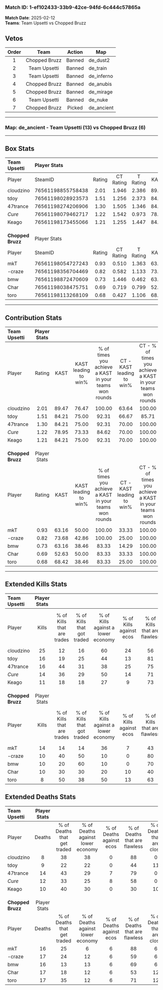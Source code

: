 ### Match ID: 1-ef102433-33b9-42ce-94fd-6c444c57865a  
**Match Date**: 2025-02-12  
**Teams**: Team Upsetti vs Chopped Bruzz  

## Vetos  

| Order | Team | Action | Map |
| :---: | :--: | :----: | --- |
| 1 | Chopped Bruzz | Banned | de_dust2 |
| 2 | Team Upsetti | Banned | de_train |
| 3 | Team Upsetti | Banned | de_inferno |
| 4 | Chopped Bruzz | Banned | de_anubis |
| 5 | Chopped Bruzz | Banned | de_mirage |
| 6 | Team Upsetti | Banned | de_nuke |
| 7 | Chopped Bruzz | Picked | de_ancient |

---  

### **Map**: de_ancient - Team Upsetti (13) vs Chopped Bruzz (6)  
---  

## Box Stats  

| **Team Upsetti**  | Player Stats      |        |           |          |       |       |       |         |        |      |     |
| :- | :- | :-: | :-: | :-: | :-: | :-: | :-: | :-: | :-: | :-: | :-: |
| Player            | SteamID           | Rating | CT Rating | T Rating | KAST  |  ADR  | Kills | Assists | Deaths | K/D  | HS% |
| cloudzino         | 76561198855758438 |  2.01  |   1.946   |  2.386   | 89.47 | 109.8 |  25   |    6    |   8    | 3.13 | 56  |
| tdoy              | 76561198028923573 |  1.51  |   1.256   |  2.373   | 84.21 | 105.1 |  16   |    5    |   9    | 1.78 | 37  |
| 47trance          | 76561198274206906 |  1.30  |   1.505   |  1.346   | 84.21 | 77.6  |  16   |    7    |   14   | 1.14 | 75  |
| _Cure_            | 76561198079462717 |  1.22  |   1.542   |  0.973   | 78.95 | 76.6  |  14   |    7    |   12   | 1.17 | 35  |
| Keago             | 76561198173455066 |  1.21  |   1.255   |  1.447   | 84.21 | 82.0  |  11   |   10    |   10   | 1.10 | 54  |
|                   |                   |        |           |          |       |       |       |         |        |      |     |
|                   |                   |        |           |          |       |       |       |         |        |      |     |
|                   |                   |        |           |          |       |       |       |         |        |      |     |
| **Chopped Bruzz** | Player Stats      |        |           |          |       |       |       |         |        |      |     |
| Player            | SteamID           | Rating | CT Rating | T Rating | KAST  |  ADR  | Kills | Assists | Deaths | K/D  | HS% |
| mkT               | 76561198054727243 |  0.93  |   0.510   |  1.363   | 63.16 | 63.8  |  14   |    2    |   16   | 0.88 | 50  |
| -craze            | 76561198356704469 |  0.82  |   0.582   |  1.133   | 73.68 | 67.0  |  10   |    5    |   17   | 0.59 | 60  |
| bmw               | 76561198872470609 |  0.73  |   1.446   |  0.462   | 63.16 | 56.2  |  10   |    4    |   16   | 0.63 | 40  |
| Char              | 76561198038475751 |  0.69  |   0.719   |  0.799   | 52.63 | 73.6  |  10   |    5    |   17   | 0.59 | 50  |
| toro              | 76561198113268109 |  0.68  |   0.427   |  1.106   | 68.42 | 60.1  |   8   |    7    |   17   | 0.47 | 50  |
---  

## Contribution Stats  

| **Team Upsetti**  | Player Stats |       |                      |                                                        |                           |                                                             |                          |                                                            |
| :- | :-: | :-: | :-: | :-: | :-: | :-: | :-: | :-: |
| Player            |    Rating    | KAST  | KAST leading to win% | % of times you achieve a KAST in your teams won rounds | CT - KAST leading to win% | CT - % of times you achieve a KAST in your teams won rounds | T - KAST leading to win% | T - % of times you achieve a KAST in your teams won rounds |
| cloudzino         |     2.01     | 89.47 |        76.47         |                         100.00                         |           63.64           |                           100.00                            |          100.00          |                           100.00                           |
| tdoy              |     1.51     | 84.21 |        75.00         |                         92.31                          |           66.67           |                            85.71                            |          85.71           |                           100.00                           |
| 47trance          |     1.30     | 84.21 |        75.00         |                         92.31                          |           70.00           |                           100.00                            |          83.33           |                           83.33                            |
| _Cure_            |     1.22     | 78.95 |        73.33         |                         84.62                          |           70.00           |                           100.00                            |          80.00           |                           66.67                            |
| Keago             |     1.21     | 84.21 |        75.00         |                         92.31                          |           70.00           |                           100.00                            |          83.33           |                           83.33                            |
|                   |              |       |                      |                                                        |                           |                                                             |                          |                                                            |
|                   |              |       |                      |                                                        |                           |                                                             |                          |                                                            |
|                   |              |       |                      |                                                        |                           |                                                             |                          |                                                            |
| **Chopped Bruzz** | Player Stats |       |                      |                                                        |                           |                                                             |                          |                                                            |
| Player            |    Rating    | KAST  | KAST leading to win% | % of times you achieve a KAST in your teams won rounds | CT - KAST leading to win% | CT - % of times you achieve a KAST in your teams won rounds | T - KAST leading to win% | T - % of times you achieve a KAST in your teams won rounds |
| mkT               |     0.93     | 63.16 |        50.00         |                         100.00                         |           33.33           |                           100.00                            |          55.56           |                           100.00                           |
| -craze            |     0.82     | 73.68 |        42.86         |                         100.00                         |           25.00           |                           100.00                            |          50.00           |                           100.00                           |
| bmw               |     0.73     | 63.16 |        38.46         |                         83.33                          |           14.29           |                           100.00                            |          66.67           |                           80.00                            |
| Char              |     0.69     | 52.63 |        50.00         |                         83.33                          |           33.33           |                           100.00                            |          57.14           |                           80.00                            |
| toro              |     0.68     | 68.42 |        38.46         |                         83.33                          |           25.00           |                           100.00                            |          44.44           |                           80.00                            |
---  

## Extended Kills Stats  

| **Team Upsetti**  | Player Stats |                            |                            |                                    |                         |                              |                                 |                                       |                    |           |
| :- | :-: | :-: | :-: | :-: | :-: | :-: | :-: | :-: | :-: | :-: |
| Player            |    Kills     | % of Kills that are trades | % of Kills that got traded | % of Kills against a lower economy | % of Kills against ecos | % of Kills that are flawless | % of Kills that are close duels | % of Kills that are assisted by flash | Pistol Round Kills | AWP Kills |
| cloudzino         |      25      |             12             |             16             |                 60                 |           24            |              56              |                8                |                   4                   |         4          |     0     |
| tdoy              |      16      |             19             |             25             |                 44                 |           13            |              81              |               25                |                   0                   |         1          |     6     |
| 47trance          |      16      |             44             |             31             |                 38                 |           25            |              75              |                0                |                   0                   |         1          |     0     |
| _Cure_            |      14      |             36             |             29             |                 50                 |           14            |              71              |                0                |                   7                   |         2          |     0     |
| Keago             |      11      |             18             |             18             |                 27                 |            9            |              73              |                9                |                   9                   |         2          |     0     |
|                   |              |                            |                            |                                    |                         |                              |                                 |                                       |                    |           |
|                   |              |                            |                            |                                    |                         |                              |                                 |                                       |                    |           |
|                   |              |                            |                            |                                    |                         |                              |                                 |                                       |                    |           |
| **Chopped Bruzz** | Player Stats |                            |                            |                                    |                         |                              |                                 |                                       |                    |           |
| Player            |    Kills     | % of Kills that are trades | % of Kills that got traded | % of Kills against a lower economy | % of Kills against ecos | % of Kills that are flawless | % of Kills that are close duels | % of Kills that are assisted by flash | Pistol Round Kills | AWP Kills |
| mkT               |      14      |             14             |             14             |                 36                 |            7            |              43              |                7                |                   7                   |         0          |     0     |
| -craze            |      10      |             40             |             50             |                 10                 |            0            |              80              |                0                |                   0                   |         2          |     0     |
| bmw               |      10      |             20             |             60             |                 10                 |            0            |              70              |                0                |                  20                   |         1          |     2     |
| Char              |      10      |             30             |             30             |                 20                 |           10            |              40              |                0                |                   0                   |         0          |     0     |
| toro              |      8       |             50             |             38             |                 50                 |           13            |              63              |               13                |                   0                   |         1          |     0     |
## Extended Deaths Stats  

| **Team Upsetti**  | Player Stats |                             |                                   |                          |                               |                            |                           |               |
| :- | :-: | :-: | :-: | :-: | :-: | :-: | :-: | :-: |
| Player            |    Deaths    | % of Deaths that get traded | % of Deaths against lower economy | % of Deaths against ecos | % of Deaths that are flawless | % of Deaths that are close | % of Deaths while blinded | Deaths to AWP |
| cloudzino         |      8       |             38              |                38                 |            0             |              88               |             0              |             0             |       1       |
| tdoy              |      9       |             22              |                22                 |            0             |              44               |             11             |            11             |       0       |
| 47trance          |      14      |             43              |                29                 |            7             |              79               |             0              |            14             |       1       |
| _Cure_            |      12      |             33              |                25                 |            8             |              58               |             0              |             0             |       0       |
| Keago             |      10      |             40              |                30                 |            0             |              30               |             10             |             0             |       0       |
|                   |              |                             |                                   |                          |                               |                            |                           |               |
|                   |              |                             |                                   |                          |                               |                            |                           |               |
|                   |              |                             |                                   |                          |                               |                            |                           |               |
| **Chopped Bruzz** | Player Stats |                             |                                   |                          |                               |                            |                           |               |
| Player            |    Deaths    | % of Deaths that get traded | % of Deaths against lower economy | % of Deaths against ecos | % of Deaths that are flawless | % of Deaths that are close | % of Deaths while blinded | Deaths to AWP |
| mkT               |      16      |             25              |                 6                 |            6             |              88               |             6              |             0             |       1       |
| -craze            |      17      |             24              |                12                 |            6             |              59               |             6              |             0             |       3       |
| bmw               |      16      |             13              |                13                 |            6             |              69               |             6              |             6             |       1       |
| Char              |      17      |             18              |                12                 |            6             |              53               |             12             |             6             |       1       |
| toro              |      17      |             35              |                12                 |            6             |              71               |             12             |             6             |       0       |
